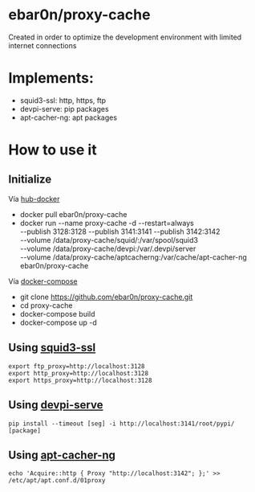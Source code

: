 # ebar0n/proxy-cache

Created in order to optimize the development environment with limited internet connections

# Implements:

* squid3-ssl: http, https, ftp
* devpi-serve: pip packages
* apt-cacher-ng: apt packages

# How to use it

## Initialize
Vía [hub-docker](https://hub.docker.com/r/ebar0n/proxy-cache/)
* docker pull ebar0n/proxy-cache
* docker run --name proxy-cache -d --restart=always \
  --publish 3128:3128 --publish 3141:3141 --publish 3142:3142 \
  --volume /data/proxy-cache/squid/:/var/spool/squid3 \
  --volume /data/proxy-cache/devpi:/var/.devpi/server \
  --volume /data/proxy-cache/aptcacherng:/var/cache/apt-cacher-ng \
  ebar0n/proxy-cache

Vía [docker-compose](https://github.com/ebar0n/proxy-cache)
* git clone https://github.com/ebar0n/proxy-cache.git
* cd proxy-cache
* docker-compose build
* docker-compose up -d

## Using [squid3-ssl](http://www.squid-cache.org/)
```
export ftp_proxy=http://localhost:3128
export http_proxy=http://localhost:3128
export https_proxy=http://localhost:3128
```

## Using [devpi-serve](http://doc.devpi.net/latest/)
```
pip install --timeout [seg] -i http://localhost:3141/root/pypi/ [package]
```

## Using [apt-cacher-ng](https://docs.docker.com/engine/examples/apt-cacher-ng/)
```
echo 'Acquire::http { Proxy "http://localhost:3142"; };' >> /etc/apt/apt.conf.d/01proxy
```  
